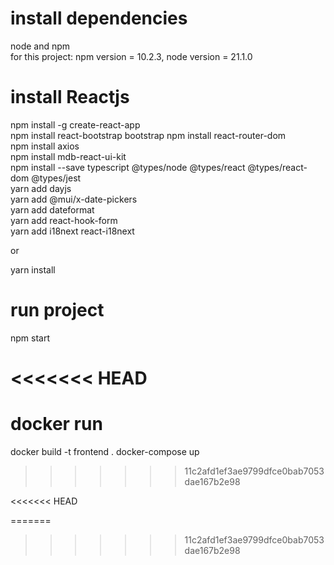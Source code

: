 # install dependencies
node and npm  
for this project: npm version = 10.2.3, node version = 21.1.0  

# install Reactjs  
npm install -g create-react-app  
npm install react-bootstrap bootstrap 
npm install react-router-dom  
npm install axios  
npm install mdb-react-ui-kit  
npm install --save typescript @types/node @types/react @types/react-dom @types/jest  
yarn add dayjs  
yarn add @mui/x-date-pickers  
yarn add dateformat   
yarn add react-hook-form  
yarn add i18next react-i18next  

or  

yarn install  

# run project  
npm start  

<<<<<<< HEAD
=======

# docker run
docker build -t frontend .
docker-compose up
>>>>>>> 11c2afd1ef3ae9799dfce0bab7053dae167b2e98





<<<<<<< HEAD

=======
>>>>>>> 11c2afd1ef3ae9799dfce0bab7053dae167b2e98
